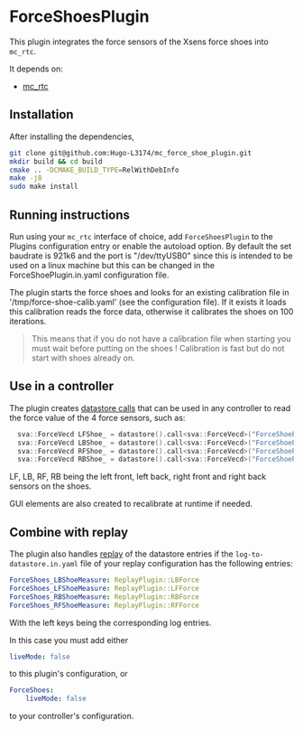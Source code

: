 # ForceShoesPlugin

This plugin integrates the force sensors of the Xsens force shoes into `mc_rtc`.

It depends on:
- [mc_rtc](https://github.com/jrl-umi3218/mc_rtc)

## Installation

After installing the dependencies,

```sh
git clone git@github.com:Hugo-L3174/mc_force_shoe_plugin.git
mkdir build && cd build
cmake .. -DCMAKE_BUILD_TYPE=RelWithDebInfo
make -j8
sudo make install
```

## Running instructions

Run using your `mc_rtc` interface of choice, add `ForceShoesPlugin` to the Plugins configuration entry or enable the autoload option.
By default the set baudrate is 921k6 and the port is "/dev/ttyUSB0" since this is intended to be used on a linux machine but this can be changed in the ForceShoePlugin.in.yaml configuration file.

The plugin starts the force shoes and looks for an existing calibration file in '/tmp/force-shoe-calib.yaml' (see the configuration file). If it exists it loads this calibration reads the force data, otherwise it calibrates the shoes on 100 iterations.

> This means that if you do not have a calibration file when starting you must wait before putting on the shoes ! Calibration is fast but do not start with shoes already on.

## Use in a controller

The plugin creates [datastore calls](https://jrl-umi3218.github.io/mc_rtc/tutorials/recipes/datastore.html) that can be used in any controller to read the force value of the 4 force sensors, such as:
```cpp
  sva::ForceVecd LFShoe_ = datastore().call<sva::ForceVecd>("ForceShoePlugin::GetLFForce");
  sva::ForceVecd LBShoe_ = datastore().call<sva::ForceVecd>("ForceShoePlugin::GetLBForce");
  sva::ForceVecd RFShoe_ = datastore().call<sva::ForceVecd>("ForceShoePlugin::GetRFForce");
  sva::ForceVecd RBShoe_ = datastore().call<sva::ForceVecd>("ForceShoePlugin::GetRBForce");
```
LF, LB, RF, RB being the left front, left back, right front and right back sensors on the shoes.

GUI elements are also created to recalibrate at runtime if needed.

## Combine with replay

The plugin also handles [replay](https://jrl-umi3218.github.io/mc_rtc/tutorials/tools/mc_rtc_ticker-and-replay.html#using-the-replay-plugin) of the datastore entries if the `log-to-datastore.in.yaml` file of your replay configuration has the following entries:
```yaml
ForceShoes_LBShoeMeasure: ReplayPlugin::LBForce
ForceShoes_LFShoeMeasure: ReplayPlugin::LFForce
ForceShoes_RBShoeMeasure: ReplayPlugin::RBForce
ForceShoes_RFShoeMeasure: ReplayPlugin::RFForce
```
With the left keys being the corresponding log entries.

In this case you must add either
```yaml
liveMode: false
```
to this plugin's configuration, or
```yaml
ForceShoes:
    liveMode: false
```
to your controller's configuration.
